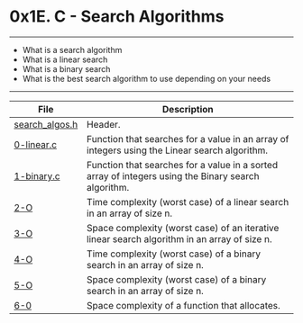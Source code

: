 # 0x1E. C - Search Algorithms
---
- What is a search algorithm
- What is a linear search
- What is a binary search
- What is the best search algorithm to use depending on your needs
---
| File | Description |
| --- | --- |
| [search_algos.h]() | Header. |
| [0-linear.c]() | Function that searches for a value in an array of integers using the Linear search algorithm. |
| [1-binary.c]() | Function that searches for a value in a sorted array of integers using the Binary search algorithm. |
| [2-O]() | Time complexity (worst case) of a linear search in an array of size n. |
| [3-O]() | Space complexity (worst case) of an iterative linear search algorithm in an array of size n. |
| [4-O]() | Time complexity (worst case) of a binary search in an array of size n. |
| [5-O]() | Space complexity (worst case) of a binary search in an array of size n. |
| [6-0]() | Space complexity of a function that allocates. |
